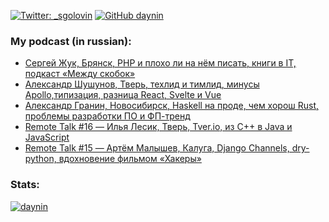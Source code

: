 [![Twitter: _sgolovin](https://img.shields.io/twitter/follow/_sgolovin?style=social)](https://twitter.com/_sgolovin)
[![GitHub daynin](https://img.shields.io/github/followers/daynin?label=follow&style=social)](https://github.com/daynin)

### My podcast (in russian):
<!-- PODCAST:START -->
- [Сергей Жук, Брянск, PHP и плохо ли на нём писать, книги в IT, подкаст «Между скобок»](https://soundcloud.com/csssr/sergey-zhuk-bryansk-php-i-plokho-li-na-nyom-pisat-knigi-v-it-podkast-mezhdu-skobok)
- [Александр Шушунов, Тверь, техлид и тимлид, минусы Apollo,типизация, разница React, Svelte и Vue](https://soundcloud.com/csssr/aleksandr-shushunov-tver-chem-tekhlid-i-timlid-minusy-apollotipizatsiya-raznitsa-react-svelte-i-vue)
- [Александр Гранин, Новосибирск, Haskell на проде, чем хорош Rust, проблемы разработки ПО и ФП-тренд](https://soundcloud.com/csssr/aleksandr-granin-novosibirsk-haskell-na-prode-chem-khorosh-rust-problemy-razrabotki-po-i-fp-trend)
- [Remote Talk #16 — Илья Лесик, Тверь, Tver.io, из C++ в Java и JavaScript](https://soundcloud.com/csssr/remote-talk-16-ilya-lesik-tver-tverio-iz-c-v-java-i-javascript)
- [Remote Talk #15 — Артём Малышев, Калуга, Django Channels, dry-python, вдохновение фильмом «Хакеры»](https://soundcloud.com/csssr/remote-talk-15-artyom-malyshev-kaluga-django-channels-dry-python-vdokhnovenie-filmom-khakery)
<!-- PODCAST:END -->

### Stats:
<p align="left"> <a href="https://github.com/ryo-ma/github-profile-trophy"><img src="https://github-profile-trophy.vercel.app/?username=daynin" alt="daynin" /></a> </p>
